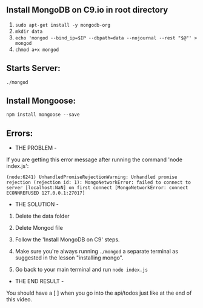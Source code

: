 ## Install MongoDB on C9.io in root directory

1. `sudo apt-get install -y mongodb-org`
2. `mkdir data`
3. `echo 'mongod --bind_ip=$IP --dbpath=data --nojournal --rest "$@"' > mongod`
4. `chmod a+x mongod`

## Starts Server:
`./mongod`

## Install Mongoose:
`npm install mongoose --save`

## Errors:

- THE PROBLEM - 

If you are getting this error message after running the command 'node index.js':
```
(node:6241) UnhandledPromiseRejectionWarning: Unhandled promise rejection (rejection id: 1): MongoNetworkError: failed to connect to server [localhost:NaN] on first connect [MongoNetworkError: connect ECONNREFUSED 127.0.0.1:27017]
```
- THE SOLUTION - 

1. Delete the data folder

2. Delete Mongod file

2.  Follow the 'Install MongoDB on C9' steps.

3. Make sure you're always running `./mongod` a separate terminal as suggested in the lesson "installing mongo".

4. Go back to your main terminal and run `node index.js` 

- THE END RESULT -

You should have a [ ] when you go into the api/todos  just like at the end of this video. 

